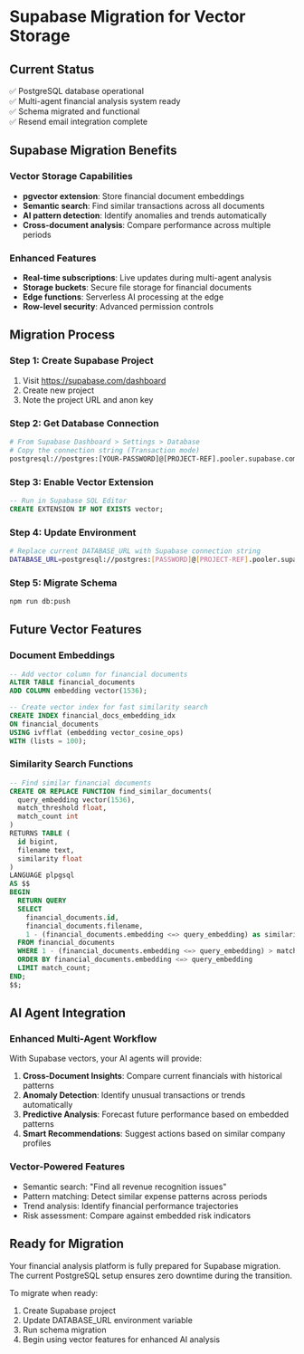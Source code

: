 # Supabase Migration for Vector Storage

## Current Status
✅ PostgreSQL database operational  
✅ Multi-agent financial analysis system ready  
✅ Schema migrated and functional  
✅ Resend email integration complete  

## Supabase Migration Benefits

### Vector Storage Capabilities
- **pgvector extension**: Store financial document embeddings
- **Semantic search**: Find similar transactions across all documents
- **AI pattern detection**: Identify anomalies and trends automatically
- **Cross-document analysis**: Compare performance across multiple periods

### Enhanced Features
- **Real-time subscriptions**: Live updates during multi-agent analysis
- **Storage buckets**: Secure file storage for financial documents  
- **Edge functions**: Serverless AI processing at the edge
- **Row-level security**: Advanced permission controls

## Migration Process

### Step 1: Create Supabase Project
1. Visit https://supabase.com/dashboard
2. Create new project
3. Note the project URL and anon key

### Step 2: Get Database Connection
```bash
# From Supabase Dashboard > Settings > Database
# Copy the connection string (Transaction mode)
postgresql://postgres:[YOUR-PASSWORD]@[PROJECT-REF].pooler.supabase.com:6543/postgres
```

### Step 3: Enable Vector Extension
```sql
-- Run in Supabase SQL Editor
CREATE EXTENSION IF NOT EXISTS vector;
```

### Step 4: Update Environment
```bash
# Replace current DATABASE_URL with Supabase connection string
DATABASE_URL=postgresql://postgres:[PASSWORD]@[PROJECT-REF].pooler.supabase.com:6543/postgres
```

### Step 5: Migrate Schema
```bash
npm run db:push
```

## Future Vector Features

### Document Embeddings
```sql
-- Add vector column for financial documents
ALTER TABLE financial_documents 
ADD COLUMN embedding vector(1536);

-- Create vector index for fast similarity search
CREATE INDEX financial_docs_embedding_idx 
ON financial_documents 
USING ivfflat (embedding vector_cosine_ops) 
WITH (lists = 100);
```

### Similarity Search Functions
```sql
-- Find similar financial documents
CREATE OR REPLACE FUNCTION find_similar_documents(
  query_embedding vector(1536),
  match_threshold float,
  match_count int
)
RETURNS TABLE (
  id bigint,
  filename text,
  similarity float
)
LANGUAGE plpgsql
AS $$
BEGIN
  RETURN QUERY
  SELECT
    financial_documents.id,
    financial_documents.filename,
    1 - (financial_documents.embedding <=> query_embedding) as similarity
  FROM financial_documents
  WHERE 1 - (financial_documents.embedding <=> query_embedding) > match_threshold
  ORDER BY financial_documents.embedding <=> query_embedding
  LIMIT match_count;
END;
$$;
```

## AI Agent Integration

### Enhanced Multi-Agent Workflow
With Supabase vectors, your AI agents will provide:

1. **Cross-Document Insights**: Compare current financials with historical patterns
2. **Anomaly Detection**: Identify unusual transactions or trends automatically  
3. **Predictive Analysis**: Forecast future performance based on embedded patterns
4. **Smart Recommendations**: Suggest actions based on similar company profiles

### Vector-Powered Features
- Semantic search: "Find all revenue recognition issues"
- Pattern matching: Detect similar expense patterns across periods
- Trend analysis: Identify financial performance trajectories
- Risk assessment: Compare against embedded risk indicators

## Ready for Migration
Your financial analysis platform is fully prepared for Supabase migration. The current PostgreSQL setup ensures zero downtime during the transition.

To migrate when ready:
1. Create Supabase project
2. Update DATABASE_URL environment variable
3. Run schema migration
4. Begin using vector features for enhanced AI analysis